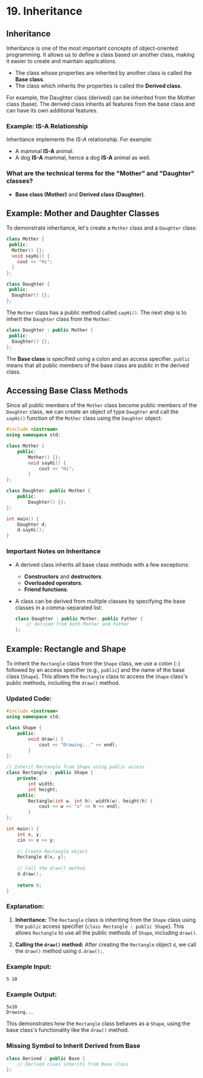 # 19. Inheritance

## Inheritance

Inheritance is one of the most important concepts of object-oriented programming. It allows us to define a class based on another class, making it easier to create and maintain applications.

- The class whose properties are inherited by another class is called the **Base class**.
- The class which inherits the properties is called the **Derived class**.

For example, the Daughter class (derived) can be inherited from the Mother class (base). The derived class inherits all features from the base class and can have its own additional features.

### Example: IS-A Relationship
Inheritance implements the *IS-A* relationship. For example:
- A mammal **IS-A** animal.
- A dog **IS-A** mammal, hence a dog **IS-A** animal as well.

### What are the technical terms for the "Mother" and "Daughter" classes?
- **Base class (Mother)** and **Derived class (Daughter)**.

## Example: Mother and Daughter Classes

To demonstrate inheritance, let's create a `Mother` class and a `Daughter` class:

```cpp
class Mother {
 public:
  Mother() {};
  void sayHi() {
    cout << "Hi";
  }
};

class Daughter {
 public:
  Daughter() {};
};
```

The `Mother` class has a public method called `sayHi()`. The next step is to inherit the `Daughter` class from the `Mother`.

```cpp
class Daughter : public Mother {
 public:
  Daughter() {};
};
```

The **Base class** is specified using a colon and an access specifier. `public` means that all public members of the base class are public in the derived class.

## Accessing Base Class Methods

Since all public members of the `Mother` class become public members of the `Daughter` class, we can create an object of type `Daughter` and call the `sayHi()` function of the `Mother` class using the `Daughter` object:

```cpp
#include <iostream>
using namespace std;

class Mother {
    public:
        Mother() {};
        void sayHi() {
            cout << "Hi";
        }
};

class Daughter: public Mother {
    public:
        Daughter() {};
};

int main() {
    Daughter d;
    d.sayHi();
}
```

### Important Notes on Inheritance
- A derived class inherits all base class methods with a few exceptions:
  - **Constructors** and **destructors**.
  - **Overloaded operators**.
  - **Friend functions**.

- A class can be derived from multiple classes by specifying the base classes in a comma-separated list:

  ```cpp
  class Daughter : public Mother, public Father {
      // derived from both Mother and Father
  };
  ```

## Example: Rectangle and Shape

To inherit the `Rectangle` class from the `Shape` class, we use a colon (`:`) followed by an access specifier (e.g., `public`) and the name of the base class (`Shape`). This allows the `Rectangle` class to access the `Shape` class's public methods, including the `draw()` method.

### Updated Code:

```cpp
#include <iostream>
using namespace std;

class Shape {
    public:
        void draw() {
            cout << "Drawing..." << endl;
        }
};

// Inherit Rectangle from Shape using public access
class Rectangle : public Shape {
    private:
        int width;
        int height;
    public:
        Rectangle(int w, int h): width(w), height(h) {
            cout << w << "x" << h << endl;
        }
};

int main() {
    int x, y;
    cin >> x >> y;
    
    // Create Rectangle object
    Rectangle d(x, y);
    
    // Call the draw() method
    d.draw();
    
    return 0;
}
```

### Explanation:
1. **Inheritance:** The `Rectangle` class is inheriting from the `Shape` class using the `public` access specifier (`class Rectangle : public Shape`). This allows `Rectangle` to use all the public methods of `Shape`, including `draw()`.

2. **Calling the `draw()` method:** After creating the `Rectangle` object `d`, we call the `draw()` method using `d.draw();`.

### Example Input:
```
5 10
```

### Example Output:
```
5x10
Drawing...
```

This demonstrates how the `Rectangle` class behaves as a `Shape`, using the base class's functionality like the `draw()` method.

### Missing Symbol to Inherit Derived from Base
```cpp
class Derived : public Base {
    // Derived class inherits from Base class
};
```